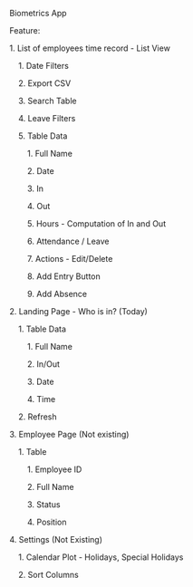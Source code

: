 Biometrics App

Feature:

1\. List of employees time record - List View

    1. Date Filters

    2. Export CSV

    3. Search Table

    4. Leave Filters

    5. Table Data

        1. Full Name

        2. Date

        3. In

        4. Out

        5. Hours - Computation of In and Out

        6. Attendance / Leave

        7. Actions - Edit/Delete

        8. Add Entry Button

        9. Add Absence

2\. Landing Page - Who is in? (Today)

    1. Table Data

        1. Full Name

        2. In/Out

        3. Date

        4. Time

    2. Refresh

3\. Employee Page (Not existing)

    1. Table

        1. Employee ID

        2. Full Name

        3. Status

        4. Position

4\. Settings (Not Existing)

    1. Calendar Plot - Holidays, Special Holidays

    2. Sort Columns
